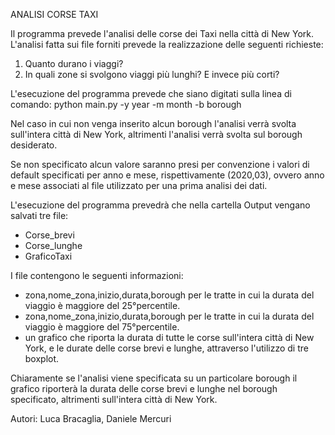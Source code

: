 ANALISI CORSE TAXI  

Il programma prevede l'analisi delle corse dei Taxi nella città di New York.
L'analisi fatta sui file forniti prevede la realizzazione delle seguenti richieste:
1) Quanto durano i viaggi? 
2) In quali zone si svolgono viaggi più lunghi? E invece più corti? 

L'esecuzione del programma prevede che siano digitati sulla linea di comando:
python main.py -y year -m month -b borough

Nel caso in cui non venga inserito alcun borough l'analisi verrà svolta sull'intera città di New York,
altrimenti l'analisi verrà svolta sul borough desiderato. 

Se non specificato alcun valore saranno presi per convenzione i valori di default specificati per anno e mese, rispettivamente (2020,03),
ovvero anno e mese associati al file utilizzato per una prima analisi dei dati.

L'esecuzione del programma prevedrà che nella cartella Output vengano salvati tre file:
- Corse_brevi
- Corse_lunghe
- GraficoTaxi

I file contengono le seguenti informazioni:
- zona,nome_zona,inizio,durata,borough per le tratte in cui la durata del viaggio è maggiore del 25°percentile.
- zona,nome_zona,inizio,durata,borough per le tratte in cui la durata del viaggio è maggiore del 75°percentile.
- un grafico che riporta la durata di tutte le corse sull'intera città di New York, e le durate delle corse brevi e lunghe, attraverso l'utilizzo di tre boxplot.

Chiaramente se l'analisi viene specificata su un particolare borough il grafico riporterà la durata delle corse brevi e lunghe nel borough specificato, altrimenti sull'intera città di New York.

Autori:
Luca Bracaglia, Daniele Mercuri
